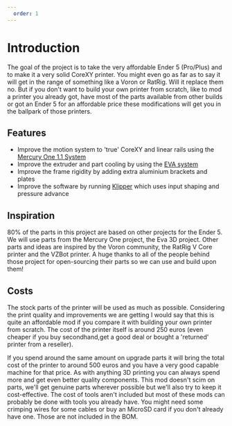 ```yaml
---
  order: 1
---
```


# Introduction

The goal of the project is to take the very affordable Ender 5 (Pro/Plus) and to make it a very solid CoreXY printer. You might even go as far as to say it will get in the range of something like a Voron or RatRig. Will it replace them no. But if you don't want to build your own printer from scratch, like to mod a printer you already got, have most of the parts available from other builds or got an Ender 5 for an affordable price these modifications will get you in the ballpark of those printers.

## Features

* Improve the motion system to 'true' CoreXY and linear rails using the [Mercury One 1.1 System](https://zerog.one/index.html)
* Improve the extruder and part cooling by using the [EVA system](https://main.eva-3d.page)
* Improve the frame rigidity by adding extra aluminium brackets and plates
* Improve the software by running [Klipper](https://www.klipper3d.org) which uses input shaping and pressure advance

## Inspiration

80% of the parts in this project are based on other projects for the Ender 5. We will use parts from the Mercury One project, the Eva 3D project. Other parts and ideas are inspired by the Voron community, the RatRig V Core printer and the VZBot printer. A huge thanks to all of the people behind those project for open-sourcing their parts so we can use and build upon them!





## Costs

The stock parts of the printer will be used as much as possible. Considering the print quality and improvements we are getting I would say that this is quite an affordable mod if you compare it with building your own printer from scratch. The cost of the printer itself is around 250 euros (even cheaper if you buy secondhand,get a good deal or bought a 'returned' printer from a reseller). 

If you spend around the same amount on upgrade parts it will bring the total cost of the printer to around 500 euros and you have a very good capable machine for that price. As with anything 3D printing you can always spend more and get even better quality components. This mod doesn't scim on parts, we'll get genuine parts wherever possible but we'll also try to keep it cost-effective. The cost of tools aren't included but most of these mods can probably be done with tools you already have. You might need some crimping wires for some cables or buy an MicroSD card if you don't already have one. Those are not included in the BOM.
